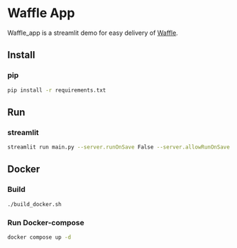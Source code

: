 # Waffle App

Waffle_app is a streamlit demo for easy delivery of [Waffle](https://snuailab.github.io/waffle/).

## Install

### pip

```bash
pip install -r requirements.txt
```

## Run

### streamlit

```bash
streamlit run main.py --server.runOnSave False --server.allowRunOnSave False --server.fileWatcherType none --server.port <PORT>
```

## Docker

### Build

```bash
./build_docker.sh
```

### Run Docker-compose

```bash
docker compose up -d
```
